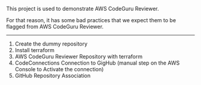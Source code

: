 This project is used to demonstrate AWS CodeGuru Reviewer.

For that reason, it has some bad practices that we expect them to be flagged from AWS CodeGuru Reviewer.

---
1. Create the dummy repository
2. Install terraform
3. AWS CodeGuru Reviewer Repository with terraform
  1. CodeConnections Connection to GigHub (manual step on the AWS Console to Activate the connection)
  2. GitHub Repository Association
